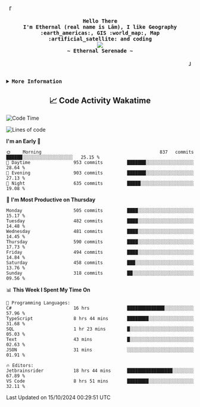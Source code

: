 <!-- Ethernal GitHub Profile -->
<div align="justify">

<!-- Profile -->
<p align="left"><strong><samp>「</samp></strong></p>
  <p align="center">
    <samp>
      <b>
        Hello There
      <br>
        I'm Ethernal (real name is Lâm), I like Geography :earth_americas:, GIS :world_map:, Map :artificial_satellite: and coding
      </b>
      <br>
        <image src="https://readme-typing-svg.herokuapp.com?font=Iosevka&size=16&color=6791c9&center=true&width=410&height=45&lines=Making%20world%20better%20by%20coding.">
      <br>
      <b>
        ~ Ethernal Serenade ~
      </b>
    </samp>
  </p>
<p align="right"><strong><samp>」</samp></strong></p>

<br>

<details>
<summary><samp><b>More Information</b></samp></summary>

<h2></h2><br>

<!-- Contact Me -->
<p align="center">
  <samp>
    [<a href="https://www.facebook.com/bavuongdaradi.3990">facebook</a>]
    [<a href="mailto:nguyenduclam0605@gmail.com">gmail</a>]
  </samp>
</p>

<h2></h2><br>

<!-- Profile Views Badge -->
<p align="center">
  <samp>
  <a href="#--------">
    <img src="https://komarev.com/ghpvc/?username=ethernal-serenade&label=Profile+Views&color=grey" alt="profile views" /> 
  </a>
  </samp>
</p>

<!-- Github Trophy -->
<div align="center">
  <table>
    <tr>
      <td><a href="#--------"><img align="center" alt="GitHub Trophy" src="https://github-trophies.vercel.app/?username=ethernal-serenade&rank=SECRET,SSS,SS,S,AAA,AA,A&row=2&column=3&margin-w=15&margin-h=15&no-frame=true&theme=nord"></a></td>
    </tr>
  </table>
</div>

<!-- Github Stats -->
<div align="center">
  <table>
    <tr>
      <td><a href="#--------"><img height="137px" align="center" alt="GitHub Stats" src="https://github-readme-stats.vercel.app/api?username=ethernal-serenade&count_private=true&show_icons=true&include_all_commits=true&line_height=21&hide_border=true&theme=nord"/></a></td>
      <td><a href="#--------"><img height="137px" align="center" alt="Top Language" src="https://github-readme-stats.vercel.app/api/top-langs/?username=ethernal-serenade&layout=compact&line_height=21&hide_border=true&theme=nord"/></a></td>
    </tr>
	<tr>
	  <td colspan="2" align="center"><a href="#--------"><img alt="GitHub Streak" src="https://github-readme-streak-stats.herokuapp.com/?user=Ethernal-Serenade&theme=algolia"></a></td>
	</tr>
  </table>
</div>
</details>

<h2 align='center'> 📈 Code Activity Wakatime </h2>

<!--START_SECTION:waka-->
![Code Time](http://img.shields.io/badge/Code%20Time-529%20hrs%2052%20mins-blue)

![Lines of code](https://img.shields.io/badge/From%20Hello%20World%20I%27ve%20Written-14.2%20million%20lines%20of%20code-blue)

**I'm an Early 🐤** 

```text
🌞 Morning                837 commits         ██████░░░░░░░░░░░░░░░░░░░   25.15 % 
🌆 Daytime                953 commits         ███████░░░░░░░░░░░░░░░░░░   28.64 % 
🌃 Evening                903 commits         ███████░░░░░░░░░░░░░░░░░░   27.13 % 
🌙 Night                  635 commits         █████░░░░░░░░░░░░░░░░░░░░   19.08 % 
```
📅 **I'm Most Productive on Thursday** 

```text
Monday                   505 commits         ████░░░░░░░░░░░░░░░░░░░░░   15.17 % 
Tuesday                  482 commits         ████░░░░░░░░░░░░░░░░░░░░░   14.48 % 
Wednesday                481 commits         ████░░░░░░░░░░░░░░░░░░░░░   14.45 % 
Thursday                 590 commits         ████░░░░░░░░░░░░░░░░░░░░░   17.73 % 
Friday                   494 commits         ████░░░░░░░░░░░░░░░░░░░░░   14.84 % 
Saturday                 458 commits         ███░░░░░░░░░░░░░░░░░░░░░░   13.76 % 
Sunday                   318 commits         ██░░░░░░░░░░░░░░░░░░░░░░░   09.56 % 
```


📊 **This Week I Spent My Time On** 

```text
💬 Programming Languages: 
C#                       16 hrs              ██████████████░░░░░░░░░░░   57.96 % 
TypeScript               8 hrs 44 mins       ████████░░░░░░░░░░░░░░░░░   31.68 % 
SQL                      1 hr 23 mins        █░░░░░░░░░░░░░░░░░░░░░░░░   05.03 % 
Text                     43 mins             █░░░░░░░░░░░░░░░░░░░░░░░░   02.63 % 
JSON                     31 mins             ░░░░░░░░░░░░░░░░░░░░░░░░░   01.91 % 

🔥 Editors: 
Jetbrainsrider           18 hrs 44 mins      █████████████████░░░░░░░░   67.89 % 
VS Code                  8 hrs 51 mins       ████████░░░░░░░░░░░░░░░░░   32.11 % 
```


 Last Updated on 15/10/2024 00:29:51 UTC
<!--END_SECTION:waka-->
